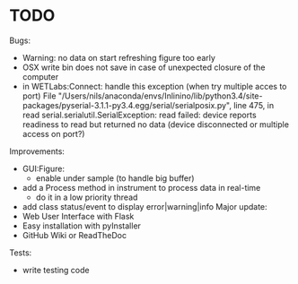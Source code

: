 TODO
====

Bugs:
  + Warning: no data on start refreshing figure too early
  + OSX write bin does not save in case of unexpected closure of the computer
  + in WETLabs:Connect: handle this exception (when try multiple acces to port)
      File "/Users/nils/anaconda/envs/Inlinino/lib/python3.4/site-packages/pyserial-3.1.1-py3.4.egg/serial/serialposix.py", line 475, in read
serial.serialutil.SerialException: read failed: device reports readiness to read but returned no data (device disconnected or multiple access on port?)

Improvements:
  + GUI:Figure:
      + enable under sample (to handle big buffer)
  + add a Process method in instrument to process data in real-time
      + do it in a low priority thread
  + add class status/event to display error|warning|info
Major update:
  + Web User Interface with Flask
  + Easy installation with pyInstaller
  + GitHub Wiki or ReadTheDoc

Tests:
  + write testing code
